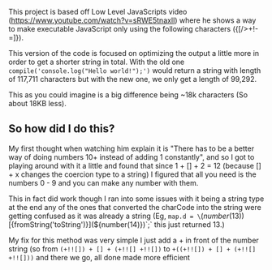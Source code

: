 This project is based off Low Level JavaScripts video (https://www.youtube.com/watch?v=sRWE5tnaxlI) where he shows a way to make executable JavaScript only using the following characters ({[/>+!-=\]}).

This version of the code is focused on optimizing the output a little more in order to get a shorter string in total.
With the old one `compile('console.log("Hello world!");')` would return a string with length of 117,711 characters
but with the new one, we only get a length of 99,292.

This as you could imagine is a big difference being ~18k characters (So about 18KB less).

## So how did I do this?
My first thought when watching him explain it is "There has to be a better way of doing numbers 10+ instead of adding 1 constantly",
and so I got to playing around with it a little and found that since 1 + [] + 2 = 12 (because [] + x changes the coercion type to a string) I figured that all you need is the numbers 0 - 9 and you can make any number with them.

This in fact did work though I ran into some issues with it being a string type at the end any of the ones that converted the charCode into the string were getting confused as it was already a string (Eg, `map.d = \`(${number(13)})[${fromString('toString')}](${number(14)})\`;` this just returned 13.)

My fix for this method was very simple I just add a + in front of the number string (so from `(+!![]) + [] + (+!![] +!![])` to `+((+!![]) + [] + (+!![] +!![]))` and there we go, all done made more efficient
